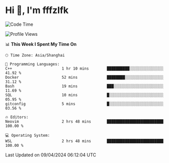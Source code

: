 # Hi 👋, I'm fffzlfk

<!--START_SECTION:waka-->
![Code Time](http://img.shields.io/badge/Code%20Time-688%20hrs%2046%20mins-blue)

![Profile Views](http://img.shields.io/badge/Profile%20Views-0-blue)

📊 **This Week I Spent My Time On** 

```text
🕑︎ Time Zone: Asia/Shanghai

💬 Programming Languages: 
C++                      1 hr 10 mins        ██████████░░░░░░░░░░░░░░░   41.92 % 
Docker                   52 mins             ████████░░░░░░░░░░░░░░░░░   31.12 % 
Bash                     19 mins             ███░░░░░░░░░░░░░░░░░░░░░░   11.69 % 
SQL                      10 mins             █░░░░░░░░░░░░░░░░░░░░░░░░   05.95 % 
gitconfig                5 mins              █░░░░░░░░░░░░░░░░░░░░░░░░   03.56 % 

🔥 Editors: 
Neovim                   2 hrs 48 mins       █████████████████████████   100.00 % 

💻 Operating System: 
WSL                      2 hrs 48 mins       █████████████████████████   100.00 % 
```


 Last Updated on 09/04/2024 06:12:04 UTC
<!--END_SECTION:waka-->
